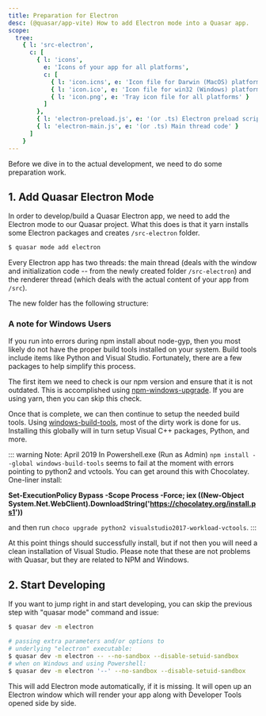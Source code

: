 ```yaml
---
title: Preparation for Electron
desc: (@quasar/app-vite) How to add Electron mode into a Quasar app.
scope:
  tree:
    { l: 'src-electron',
      c: [
        { l: 'icons',
          e: 'Icons of your app for all platforms',
          c: [
            { l: 'icon.icns', e: 'Icon file for Darwin (MacOS) platform' },
            { l: 'icon.ico', e: 'Icon file for win32 (Windows) platform' },
            { l: 'icon.png', e: 'Tray icon file for all platforms' }
          ]
        },
        { l: 'electron-preload.js', e: '(or .ts) Electron preload script (injects Node.js stuff into renderer thread)' },
        { l: 'electron-main.js', e: '(or .ts) Main thread code' }
      ]
    }
---
```

Before we dive in to the actual development, we need to do some preparation work.

## 1. Add Quasar Electron Mode
In order to develop/build a Quasar Electron app, we need to add the Electron mode to our Quasar project. What this does is that it yarn installs some Electron packages and creates `/src-electron` folder.

```bash
$ quasar mode add electron
```

Every Electron app has two threads: the main thread (deals with the window and initialization code -- from the newly created folder `/src-electron`) and the renderer thread (which deals with the actual content of your app from `/src`).

The new folder has the following structure:

<doc-tree :def="scope.tree" />

### A note for Windows Users
If you run into errors during npm install about node-gyp, then you most likely do not have the proper build tools installed on your system. Build tools include items like Python and Visual Studio. Fortunately, there are a few packages to help simplify this process.

The first item we need to check is our npm version and ensure that it is not outdated. This is accomplished using [npm-windows-upgrade](https://github.com/felixrieseberg/npm-windows-upgrade). If you are using yarn, then you can skip this check.

Once that is complete, we can then continue to setup the needed build tools. Using [windows-build-tools](https://github.com/felixrieseberg/windows-build-tools), most of the dirty work is done for us. Installing this globally will in turn setup Visual C++ packages, Python, and more.

::: warning Note: April 2019
In Powershell.exe (Run as Admin) `npm install --global windows-build-tools` seems to fail at the moment with errors pointing to python2 and vctools. You can get around this with Chocolatey. One-liner install:

**Set-ExecutionPolicy Bypass -Scope Process -Force; iex ((New-Object System.Net.WebClient).DownloadString('https://chocolatey.org/install.ps1'))**

and then run `choco upgrade python2 visualstudio2017-workload-vctools`.
:::

At this point things should successfully install, but if not then you will need a clean installation of Visual Studio. Please note that these are not problems with Quasar, but they are related to NPM and Windows.

## 2. Start Developing
If you want to jump right in and start developing, you can skip the previous step with "quasar mode" command and issue:

```bash
$ quasar dev -m electron

# passing extra parameters and/or options to
# underlying "electron" executable:
$ quasar dev -m electron -- --no-sandbox --disable-setuid-sandbox
# when on Windows and using Powershell:
$ quasar dev -m electron '--' --no-sandbox --disable-setuid-sandbox
```

This will add Electron mode automatically, if it is missing.
It will open up an Electron window which will render your app along with Developer Tools opened side by side.
